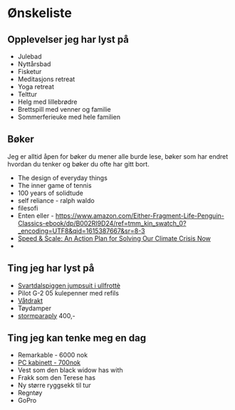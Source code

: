 # Ønskeliste

## Opplevelser jeg har lyst på
- Julebad
- Nyttårsbad
- Fisketur
- Meditasjons retreat
- Yoga retreat
- Telttur
- Helg med lillebrødre
- Brettspill med venner og familie
- Sommerferieuke med hele familien

## Bøker
Jeg er alltid åpen for bøker du mener alle burde lese, bøker som har endret hvordan du tenker og bøker du ofte har gitt bort.
- The design of everyday things
- The inner game of tennis
- 100 years of solidtude
- self reliance - ralph waldo
- filesofi
 - Enten eller - https://www.amazon.com/Either-Fragment-Life-Penguin-Classics-ebook/dp/B002RI9D24/ref=tmm_kin_swatch_0?_encoding=UTF8&qid=1615387667&sr=8-3
 - [Speed & Scale: An Action Plan for Solving Our Climate Crisis Now](https://www.adlibris.com/no/bok/speedscale-9780241537770)
 - 

## Ting jeg har lyst på
- [Svartdalspiggen jumpsuit i ullfrottè](https://www.sparkjop.no/svartdalspiggen-jumpsuit-i-ullfrott-_415292?level_1=61713)
- Pilot G-2 05 kulepenner med refils
- [Våtdrakt](https://prisguiden.no/produkt/head-multix-vl-fullsuit-herre-498407)
- Tøydamper
- [stormparaply](https://enklereliv.no/paraplyer/gustbuster-sammenleggbar-orkanparaply/) 400,-

## Ting jeg kan tenke meg en dag
- Remarkable - 6000 nok
- [PC kabinett - 700nok](https://www.komplett.no/product/863350/datautstyr/pc-komponenter/kabinetterbarebone/minimicronano-tower/fractal-design-core-500-mini-itx-sort)
- Vest som den black widow has with
- Frakk som den Terese has
- Ny større ryggsekk til tur
- Regntøy
- GoPro

<!--
Onily 
- nike weare - pink and blue https://www.nike.com/no/en/t/air-force-1-fontanka-shoes-VrVC6t/DO6719-100
https://www.boozt.com/no/no/vagabond/cosmo-2-0_29609286/223595784?navId=60323&group=brandwall&position=1400000
-->



